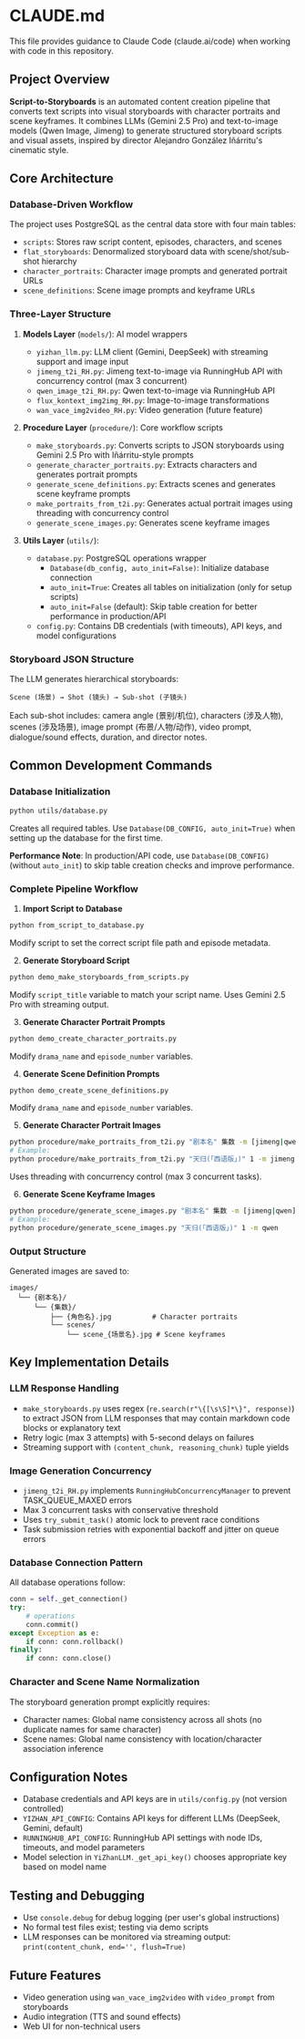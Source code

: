 # CLAUDE.md

This file provides guidance to Claude Code (claude.ai/code) when working with code in this repository.

## Project Overview

**Script-to-Storyboards** is an automated content creation pipeline that converts text scripts into visual storyboards with character portraits and scene keyframes. It combines LLMs (Gemini 2.5 Pro) and text-to-image models (Qwen Image, Jimeng) to generate structured storyboard scripts and visual assets, inspired by director Alejandro González Iñárritu's cinematic style.

## Core Architecture

### Database-Driven Workflow
The project uses PostgreSQL as the central data store with four main tables:
- `scripts`: Stores raw script content, episodes, characters, and scenes
- `flat_storyboards`: Denormalized storyboard data with scene/shot/sub-shot hierarchy
- `character_portraits`: Character image prompts and generated portrait URLs
- `scene_definitions`: Scene image prompts and keyframe URLs

### Three-Layer Structure
1. **Models Layer** (`models/`): AI model wrappers
   - `yizhan_llm.py`: LLM client (Gemini, DeepSeek) with streaming support and image input
   - `jimeng_t2i_RH.py`: Jimeng text-to-image via RunningHub API with concurrency control (max 3 concurrent)
   - `qwen_image_t2i_RH.py`: Qwen text-to-image via RunningHub API
   - `flux_kontext_img2img_RH.py`: Image-to-image transformations
   - `wan_vace_img2video_RH.py`: Video generation (future feature)

2. **Procedure Layer** (`procedure/`): Core workflow scripts
   - `make_storyboards.py`: Converts scripts to JSON storyboards using Gemini 2.5 Pro with Iñárritu-style prompts
   - `generate_character_portraits.py`: Extracts characters and generates portrait prompts
   - `generate_scene_definitions.py`: Extracts scenes and generates scene keyframe prompts
   - `make_portraits_from_t2i.py`: Generates actual portrait images using threading with concurrency control
   - `generate_scene_images.py`: Generates scene keyframe images

3. **Utils Layer** (`utils/`):
   - `database.py`: PostgreSQL operations wrapper
     - `Database(db_config, auto_init=False)`: Initialize database connection
     - `auto_init=True`: Creates all tables on initialization (only for setup scripts)
     - `auto_init=False` (default): Skip table creation for better performance in production/API
   - `config.py`: Contains DB credentials (with timeouts), API keys, and model configurations

### Storyboard JSON Structure
The LLM generates hierarchical storyboards:
```
Scene (场景) → Shot (镜头) → Sub-shot (子镜头)
```
Each sub-shot includes: camera angle (景别/机位), characters (涉及人物), scenes (涉及场景), image prompt (布景/人物/动作), video prompt, dialogue/sound effects, duration, and director notes.

## Common Development Commands

### Database Initialization
```bash
python utils/database.py
```
Creates all required tables. Use `Database(DB_CONFIG, auto_init=True)` when setting up the database for the first time.

**Performance Note**: In production/API code, use `Database(DB_CONFIG)` (without `auto_init`) to skip table creation checks and improve performance.

### Complete Pipeline Workflow

1. **Import Script to Database**
```bash
python from_script_to_database.py
```
Modify script to set the correct script file path and episode metadata.

2. **Generate Storyboard Script**
```bash
python demo_make_storyboards_from_scripts.py
```
Modify `script_title` variable to match your script name. Uses Gemini 2.5 Pro with streaming output.

3. **Generate Character Portrait Prompts**
```bash
python demo_create_character_portraits.py
```
Modify `drama_name` and `episode_number` variables.

4. **Generate Scene Definition Prompts**
```bash
python demo_create_scene_definitions.py
```
Modify `drama_name` and `episode_number` variables.

5. **Generate Character Portrait Images**
```bash
python procedure/make_portraits_from_t2i.py "剧本名" 集数 -m [jimeng|qwen]
# Example:
python procedure/make_portraits_from_t2i.py "天归(「西语版」)" 1 -m jimeng
```
Uses threading with concurrency control (max 3 concurrent tasks).

6. **Generate Scene Keyframe Images**
```bash
python procedure/generate_scene_images.py "剧本名" 集数 -m [jimeng|qwen]
# Example:
python procedure/generate_scene_images.py "天归(「西语版」)" 1 -m qwen
```

### Output Structure
Generated images are saved to:
```
images/
  └── {剧本名}/
      └── {集数}/
          ├── {角色名}.jpg          # Character portraits
          └── scenes/
              └── scene_{场景名}.jpg # Scene keyframes
```

## Key Implementation Details

### LLM Response Handling
- `make_storyboards.py` uses regex (`re.search(r"\{[\s\S]*\}", response)`) to extract JSON from LLM responses that may contain markdown code blocks or explanatory text
- Retry logic (max 3 attempts) with 5-second delays on failures
- Streaming support with `(content_chunk, reasoning_chunk)` tuple yields

### Image Generation Concurrency
- `jimeng_t2i_RH.py` implements `RunningHubConcurrencyManager` to prevent TASK_QUEUE_MAXED errors
- Max 3 concurrent tasks with conservative threshold
- Uses `try_submit_task()` atomic lock to prevent race conditions
- Task submission retries with exponential backoff and jitter on queue errors

### Database Connection Pattern
All database operations follow:
```python
conn = self._get_connection()
try:
    # operations
    conn.commit()
except Exception as e:
    if conn: conn.rollback()
finally:
    if conn: conn.close()
```

### Character and Scene Name Normalization
The storyboard generation prompt explicitly requires:
- Character names: Global name consistency across all shots (no duplicate names for same character)
- Scene names: Global name consistency with location/character association inference

## Configuration Notes

- Database credentials and API keys are in `utils/config.py` (not version controlled)
- `YIZHAN_API_CONFIG`: Contains API keys for different LLMs (DeepSeek, Gemini, default)
- `RUNNINGHUB_API_CONFIG`: RunningHub API settings with node IDs, timeouts, and model parameters
- Model selection in `YiZhanLLM._get_api_key()` chooses appropriate key based on model name

## Testing and Debugging

- Use `console.debug` for debug logging (per user's global instructions)
- No formal test files exist; testing via demo scripts
- LLM responses can be monitored via streaming output: `print(content_chunk, end='', flush=True)`

## Future Features

- Video generation using `wan_vace_img2video` with `video_prompt` from storyboards
- Audio integration (TTS and sound effects)
- Web UI for non-technical users